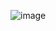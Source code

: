 ![image](https://user-images.githubusercontent.com/6586811/47810279-f5ed8780-dd10-11e8-8491-792f531cdd0a.png)
